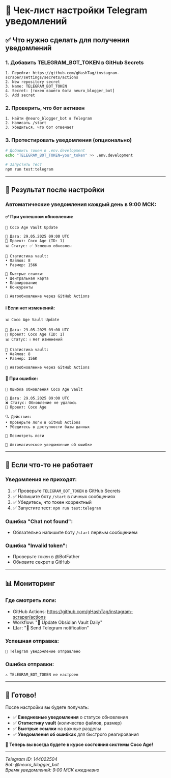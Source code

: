 # 📱 Чек-лист настройки Telegram уведомлений

## ✅ Что нужно сделать для получения уведомлений

### 1. **Добавить TELEGRAM_BOT_TOKEN в GitHub Secrets**
```
1. Перейти: https://github.com/gHashTag/instagram-scraper/settings/secrets/actions
2. New repository secret
3. Name: TELEGRAM_BOT_TOKEN
4. Secret: [токен вашего бота neuro_blogger_bot]
5. Add secret
```

### 2. **Проверить, что бот активен**
```
1. Найти @neuro_blogger_bot в Telegram
2. Написать /start
3. Убедиться, что бот отвечает
```

### 3. **Протестировать уведомления (опционально)**
```bash
# Добавить токен в .env.development
echo "TELEGRAM_BOT_TOKEN=your_token" >> .env.development

# Запустить тест
npm run test:telegram
```

---

## 🎯 Результат после настройки

### **Автоматические уведомления каждый день в 9:00 МСК:**

#### ✅ **При успешном обновлении:**
```
🔄 Coco Age Vault Update

📅 Дата: 29.05.2025 09:00 UTC
🎯 Проект: Coco Age (ID: 1)
📊 Статус: ✅ Успешно обновлен

📁 Статистика vault:
• Файлов: 8
• Размер: 156K

🔗 Быстрые ссылки:
• Центральная карта
• Планирование
• Конкуренты

🤖 Автообновление через GitHub Actions
```

#### ℹ️ **Если нет изменений:**
```
📊 Coco Age Vault Update

📅 Дата: 29.05.2025 09:00 UTC
🎯 Проект: Coco Age (ID: 1)
📊 Статус: ℹ️ Нет изменений

📁 Статистика vault:
• Файлов: 8
• Размер: 156K

🤖 Автообновление через GitHub Actions
```

#### 🚨 **При ошибке:**
```
🚨 Ошибка обновления Coco Age Vault

📅 Дата: 29.05.2025 09:00 UTC
❌ Статус: Обновление не удалось
🎯 Проект: Coco Age

🔍 Действия:
• Проверьте логи в GitHub Actions
• Убедитесь в доступности базы данных

🔗 Посмотреть логи

🤖 Автоматическое уведомление об ошибке
```

---

## 🔧 Если что-то не работает

### **Уведомления не приходят:**
1. ✅ Проверьте `TELEGRAM_BOT_TOKEN` в GitHub Secrets
2. ✅ Напишите боту `/start` в личных сообщениях
3. ✅ Убедитесь, что токен корректный
4. ✅ Запустите тест: `npm run test:telegram`

### **Ошибка "Chat not found":**
- Обязательно напишите боту `/start` первым сообщением

### **Ошибка "Invalid token":**
- Проверьте токен в @BotFather
- Обновите секрет в GitHub

---

## 📊 Мониторинг

### **Где смотреть логи:**
- GitHub Actions: https://github.com/gHashTag/instagram-scraper/actions
- Workflow: "🔄 Update Obsidian Vault Daily"
- Шаг: "📱 Send Telegram notification"

### **Успешная отправка:**
```
📱 Telegram уведомление отправлено
```

### **Ошибка отправки:**
```
⚠️ TELEGRAM_BOT_TOKEN не настроен
```

---

## 🎉 Готово!

После настройки вы будете получать:
- ✅ **Ежедневные уведомления** о статусе обновления
- ✅ **Статистику vault** (количество файлов, размер)
- ✅ **Быстрые ссылки** на важные разделы
- ✅ **Уведомления об ошибках** для быстрого реагирования

**📱 Теперь вы всегда будете в курсе состояния системы Coco Age!**

---

*Telegram ID: 144022504*  
*Bot: @neuro_blogger_bot*  
*Время уведомлений: 9:00 МСК ежедневно*
